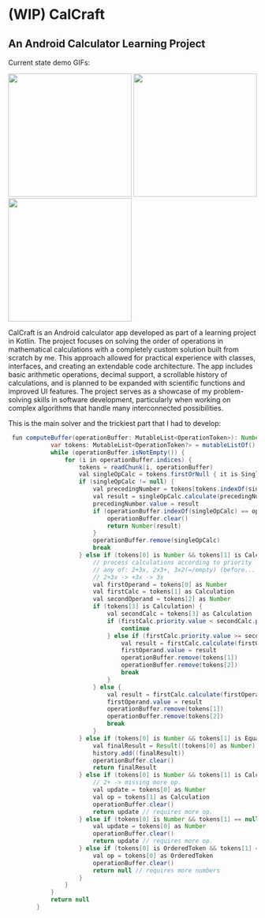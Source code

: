 # (WIP) CalCraft

## An Android Calculator Learning Project

Current state demo GIFs:

<div style="display: inline-block;">
    <img src="demo-gifs/calcraft-data-input-1.gif" width="250"/>
    <img src="demo-gifs/calcraft-op-history.gif" width="250"/>
    <img src="demo-gifs/calcraft-data-input-2.gif" width="250"/>
</div>


CalCraft is an Android calculator app developed as part of a learning project in Kotlin. The project focuses on solving the order of operations in mathematical calculations with a completely custom solution built from scratch by me. This approach allowed for practical experience with classes, interfaces, and creating an extendable code architecture. The app includes basic arithmetic operations, decimal support, a scrollable history of calculations, and is planned to be expanded with scientific functions and improved UI features. The project serves as a showcase of my problem-solving skills in software development, particularly when working on complex algorithms that handle many interconnected possibilities.

This is the main solver and the trickiest part that I had to develop:

```java
 fun computeBuffer(operationBuffer: MutableList<OperationToken>): Number? {
            var tokens: MutableList<OperationToken?> = mutableListOf()
            while (operationBuffer.isNotEmpty()) {
                for (i in operationBuffer.indices) {
                    tokens = readChunk(i, operationBuffer)
                    val singleOpCalc = tokens.firstOrNull { it is SingleOperandCalculation } as? SingleOperandCalculation
                    if (singleOpCalc != null) {
                        val precedingNumber = tokens[tokens.indexOf(singleOpCalc) - 1] as Number
                        val result = singleOpCalc.calculate(precedingNumber.value)
                        precedingNumber.value = result
                        if (operationBuffer.indexOf(singleOpCalc) == operationBuffer.lastIndex) {
                            operationBuffer.clear()
                            return Number(result)
                        }
                        operationBuffer.remove(singleOpCalc)
                        break
                    } else if (tokens[0] is Number && tokens[1] is Calculation && tokens[2] is Number) {
                        // process calculations according to priority
                        // any of: 2+3x, 2x3+, 3x2(=/empty) (before... 2+3x
                        // 2+3x -> +3x -> 3x
                        val firstOperand = tokens[0] as Number
                        val firstCalc = tokens[1] as Calculation
                        val secondOperand = tokens[2] as Number
                        if (tokens[3] is Calculation) {
                            val secondCalc = tokens[3] as Calculation
                            if (firstCalc.priority.value < secondCalc.priority.value) {
                                continue
                            } else if (firstCalc.priority.value >= secondCalc.priority.value) { // 2x3x -> 6x
                                val result = firstCalc.calculate(firstOperand.value, secondOperand.value)
                                firstOperand.value = result
                                operationBuffer.remove(tokens[1])
                                operationBuffer.remove(tokens[2])
                                break
                            }
                        } else {
                            val result = firstCalc.calculate(firstOperand.value, secondOperand.value) // 2x3 -> 6=
                            firstOperand.value = result
                            operationBuffer.remove(tokens[1])
                            operationBuffer.remove(tokens[2])
                            break
                        }
                    } else if (tokens[0] is Number && tokens[1] is Equal) { // FINAL RESULT, BREAKS LOOP
                        val finalResult = Result((tokens[0] as Number).value)
                        history.add((finalResult))
                        operationBuffer.clear()
                        return finalResult
                    } else if (tokens[0] is Number && tokens[1] is Calculation) { // FROM HERE: ONLY HAPPENS WHEN operationBuffer.size == 2
                        // 2+ -> missing more op.
                        val update = tokens[0] as Number
                        val op = tokens[1] as Calculation
                        operationBuffer.clear()
                        return update // requires more op.
                    } else if (tokens[0] is Number && tokens[1] == null) { // FROM HERE: ONLY HAPPENS WHEN operationBuffer.size == 1
                        val update = tokens[0] as Number
                        operationBuffer.clear()
                        return update // requires more op.
                    } else if (tokens[0] is OrderedToken && tokens[1] == null) {
                        val op = tokens[0] as OrderedToken
                        operationBuffer.clear()
                        return null // requires more numbers
                    }
                }
            }
            return null
        }
```

